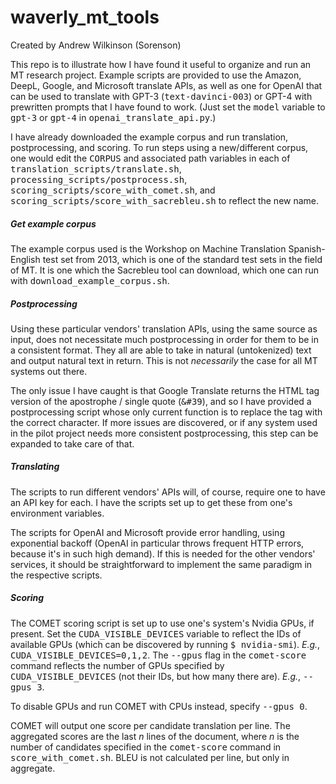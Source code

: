 # waverly_mt_tools

Created by Andrew Wilkinson (Sorenson)

This repo is to illustrate how I have found it useful to organize and run an MT research project.  Example scripts are provided to use the Amazon, DeepL, Google, and Microsoft translate APIs, as well as one for OpenAI that can be used to translate with GPT-3 (<tt>text-davinci-003</tt>) or GPT-4 with prewritten prompts that I have found to work.  (Just set the <tt>model</tt> variable to <tt>gpt-3</tt> or <tt>gpt-4</tt> in <tt>openai_translate_api.py</tt>.)



I have already downloaded the example corpus and run translation, postprocessing, and scoring.  To run steps using a new/different corpus, one would edit the <tt>CORPUS</tt> and associated path variables in each of <tt>translation_scripts/translate.sh</tt>, <tt>processing_scripts/postprocess.sh</tt>, <tt>scoring_scripts/score_with_comet.sh</tt>, and <tt>scoring_scripts/score_with_sacrebleu.sh</tt> to reflect the new name.

##### Get example corpus
The example corpus used is the Workshop on Machine Translation Spanish-English test set from 2013, which is one of the standard test sets in the field of MT.  It is one which the Sacrebleu tool can download, which one can run with <tt>download_example_corpus.sh</tt>.

##### Postprocessing
Using these particular vendors' translation APIs, using the same source as input, does not necessitate much postprocessing in order for them to be in a consistent format.  They all are able to take in natural (untokenized) text and output natural text in return.  This is not <i>necessarily</i> the case for all MT systems out there.

The only issue I have caught is that Google Translate returns the HTML tag version of the apostrophe / single quote (<tt>&#39</tt>), and so I have provided a postprocessing script whose only current function is to replace the tag with the correct character.  If more issues are discovered, or if any system used in the pilot project needs more consistent postprocessing, this step can be expanded to take care of that.

##### Translating
The scripts to run different vendors' APIs will, of course, require one to have an API key for each.  I have the scripts set up to get these from one's environment variables.

The scripts for OpenAI and Microsoft provide error handling, using exponential backoff (OpenAI in particular throws frequent HTTP errors, because it's in such high demand).  If this is needed for the other vendors' services, it should be straightforward to implement the same paradigm in the respective scripts.

##### Scoring
The COMET scoring script is set up to use one's system's Nvidia GPUs, if present.  Set the <tt>CUDA_VISIBLE_DEVICES</tt> variable to reflect the IDs of available GPUs (which can be discovered by running <tt>$ nvidia-smi</tt>).  <i>E.g.</i>, <tt>CUDA_VISIBLE_DEVICES=0,1,2</tt>.  The <tt>--gpus</tt> flag in the <tt>comet-score</tt> command reflects the number of GPUs specified by <tt>CUDA_VISIBLE_DEVICES</tt> (not their IDs, but how many there are).  <i>E.g.</i>, <tt>--gpus 3</tt>.

To disable GPUs and run COMET with CPUs instead, specify <tt>--gpus 0</tt>.

COMET will output one score per candidate translation per line.  The aggregated scores are the last <i>n</i> lines of the document, where <i>n</i> is the number of candidates specified in the <tt>comet-score</tt> command in <tt>score_with_comet.sh</tt>.  BLEU is not calculated per line, but only in aggregate.






